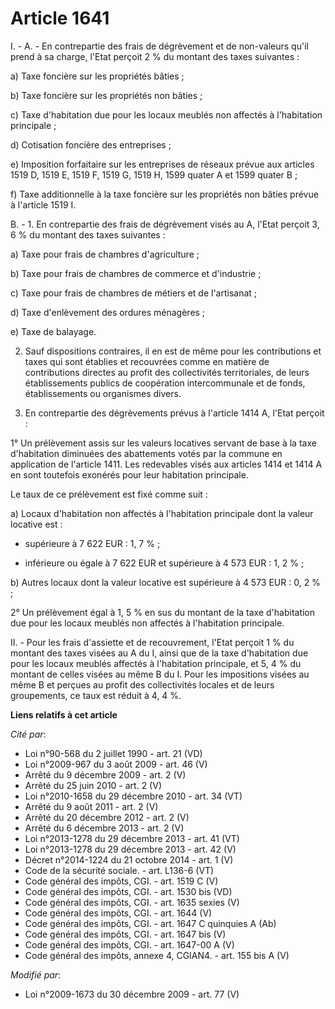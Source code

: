 # Article 1641

I. - A. - En contrepartie des frais de dégrèvement et de non-valeurs qu'il prend à sa charge, l'Etat perçoit 2 % du montant
des taxes suivantes : 

a) Taxe foncière sur les propriétés bâties ; 

b) Taxe foncière sur les propriétés non bâties ; 

c) Taxe d'habitation due pour les locaux meublés non affectés à l'habitation principale ; 

d) Cotisation foncière des entreprises ; 

e) Imposition forfaitaire sur les entreprises de réseaux prévue aux articles 1519 D, 1519 E, 1519 F, 1519 G, 1519 H, 1599
quater A et 1599 quater B ; 

f) Taxe additionnelle à la taxe foncière sur les propriétés non bâties prévue à l'article 1519 I. 

B. - 1. En contrepartie des frais de dégrèvement visés au A, l'Etat perçoit 3, 6 % du montant des taxes suivantes : 

a) Taxe pour frais de chambres d'agriculture ; 

b) Taxe pour frais de chambres de commerce et d'industrie ; 

c) Taxe pour frais de chambres de métiers et de l'artisanat ; 

d) Taxe d'enlèvement des ordures ménagères ; 

e) Taxe de balayage. 

2. Sauf dispositions contraires, il en est de même pour les contributions et taxes qui sont établies et recouvrées comme en
matière de contributions directes au profit des collectivités territoriales, de leurs établissements publics de coopération
intercommunale et de fonds, établissements ou organismes divers. 

3. En contrepartie des dégrèvements prévus à l'article 1414 A, l'Etat perçoit : 

1° Un prélèvement assis sur les valeurs locatives servant de base à la taxe d'habitation diminuées des abattements votés par
la commune en application de l'article 1411. Les redevables visés aux articles 1414 et 1414 A en sont toutefois exonérés pour
leur habitation principale. 

Le taux de ce prélèvement est fixé comme suit : 

a) Locaux d'habitation non affectés à l'habitation principale dont la valeur locative est : 

- supérieure à 7 622 EUR : 1, 7 % ; 

- inférieure ou égale à 7 622 EUR et supérieure à 4 573 EUR : 1, 2 % ; 

b) Autres locaux dont la valeur locative est supérieure à 4 573 EUR : 0, 2 % ; 

2° Un prélèvement égal à 1, 5 % en sus du montant de la taxe d'habitation due pour les locaux meublés non affectés à
l'habitation principale. 

II. - Pour les frais d'assiette et de recouvrement, l'Etat perçoit 1 % du montant des taxes visées au A du I, ainsi que de la
taxe d'habitation due pour les locaux meublés affectés à l'habitation principale, et 5, 4 % du montant de celles visées au
même B du I. Pour les impositions visées au même B et perçues au profit des collectivités locales et de leurs groupements, ce
taux est réduit à 4, 4 %.

**Liens relatifs à cet article**

_Cité par_:

  - Loi n°90-568 du 2 juillet 1990 - art. 21 (VD)
  - Loi n°2009-967 du 3 août 2009 - art. 46 (V)
  - Arrêté du 9 décembre 2009 - art. 2 (V)
  - Arrêté du 25 juin 2010 - art. 2 (V)
  - Loi n°2010-1658 du 29 décembre 2010 - art. 34 (VT)
  - Arrêté du 9 août 2011 - art. 2 (V)
  - Arrêté du 20 décembre 2012 - art. 2 (V)
  - Arrêté du 6 décembre 2013 - art. 2 (V)
  - Loi n°2013-1278 du 29 décembre 2013 - art. 41 (VT)
  - Loi n°2013-1278 du 29 décembre 2013 - art. 42 (V)
  - Décret n°2014-1224 du 21 octobre 2014 - art. 1 (V)
  - Code de la sécurité sociale. - art. L136-6 (VT)
  - Code général des impôts, CGI. - art. 1519 C (V)
  - Code général des impôts, CGI. - art. 1530 bis (VD)
  - Code général des impôts, CGI. - art. 1635 sexies (V)
  - Code général des impôts, CGI. - art. 1644 (V)
  - Code général des impôts, CGI. - art. 1647 C quinquies A (Ab)
  - Code général des impôts, CGI. - art. 1647 bis (V)
  - Code général des impôts, CGI. - art. 1647-00 A (V)
  - Code général des impôts, annexe 4, CGIAN4. - art. 155 bis A (V)

_Modifié par_:

  - Loi n°2009-1673 du 30 décembre 2009 - art. 77 (V)

